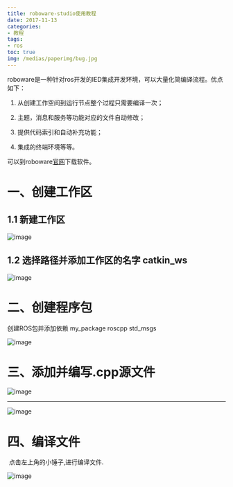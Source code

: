 ```yaml
---
title: roboware-studio使用教程
date: 2017-11-13
categories:
- 教程
tags:
- ros
toc: true
img: /medias/paperimg/bug.jpg
---
```

roboware是一种针对ros开发的IED集成开发环境，可以大量化简编译流程。优点如下：<!--more-->

1.  从创建工作空间到运行节点整个过程只需要编译一次；

2.  主题，消息和服务等功能对应的文件自动修改；

3.  提供代码索引和自动补充功能；

4.  集成的终端环境等等。

可以到roboware[官网](http://www.roboware.me/)下载软件。

# 一、创建工作区

## 1.1 新建工作区

![image](http://upload-images.jianshu.io/upload_images/16115686-903b706596bdc6da.png?imageMogr2/auto-orient/strip%7CimageView2/2/w/1240)

## 1.2 选择路径并添加工作区的名字 catkin_ws

![image](http://upload-images.jianshu.io/upload_images/16115686-0ffad925b1b9f613.png?imageMogr2/auto-orient/strip%7CimageView2/2/w/1240)

# 二、创建程序包

创建ROS包并添加依赖 my_package roscpp std_msgs

![image](http://upload-images.jianshu.io/upload_images/16115686-3ada3976f5de29c9.png?imageMogr2/auto-orient/strip%7CimageView2/2/w/1240)

# 三、添加并编写.cpp源文件

![image](http://upload-images.jianshu.io/upload_images/16115686-df899438ca17a68f.png?imageMogr2/auto-orient/strip%7CimageView2/2/w/1240)

---------------------------------

![image](http://upload-images.jianshu.io/upload_images/16115686-3b482cb425b4d793.png?imageMogr2/auto-orient/strip%7CimageView2/2/w/1240)

# 四、编译文件

 点击左上角的小锤子,进行编译文件.

![image](http://upload-images.jianshu.io/upload_images/16115686-fc96bf67aabccc31.png?imageMogr2/auto-orient/strip%7CimageView2/2/w/1240)
